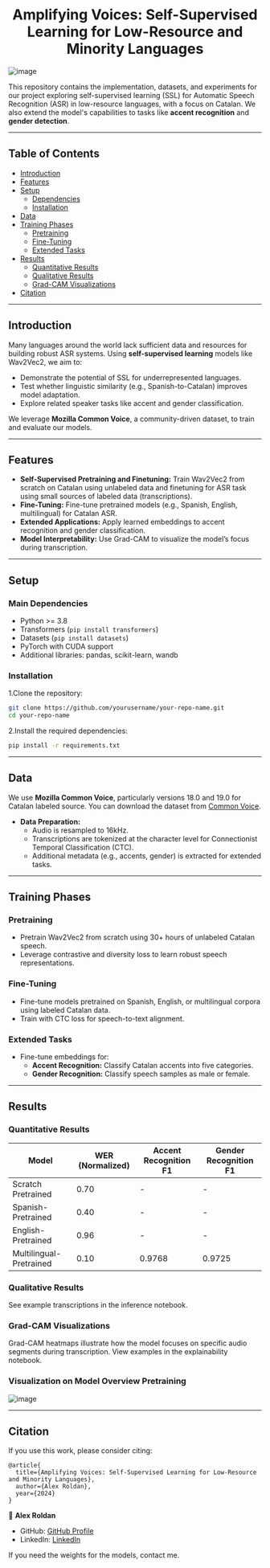 <div align="center">

# **Amplifying Voices: Self-Supervised Learning for Low-Resource and Minority Languages**

</div>

![image](https://github.com/user-attachments/assets/20be09ae-d310-49d6-a029-917a013e3cd2)


This repository contains the implementation, datasets, and experiments for our project exploring self-supervised learning (SSL) for Automatic Speech Recognition (ASR) in low-resource languages, with a focus on Catalan. We also extend the model's capabilities to tasks like **accent recognition** and **gender detection**.

---

## **Table of Contents**
- [Introduction](#introduction)
- [Features](#features)
- [Setup](#setup)
  - [Dependencies](#main-dependencies)
  - [Installation](#installation)
- [Data](#data)
- [Training Phases](#training-phases)
  - [Pretraining](#pretraining)
  - [Fine-Tuning](#fine-tuning)
  - [Extended Tasks](#extended-tasks)
- [Results](#results)
  - [Quantitative Results](#quantitative-results)
  - [Qualitative Results](#qualitative-results)
  - [Grad-CAM Visualizations](#grad-cam-visualizations)
- [Citation](#citation)

---

## **Introduction**
Many languages around the world lack sufficient data and resources for building robust ASR systems. Using **self-supervised learning** models like Wav2Vec2, we aim to:
- Demonstrate the potential of SSL for underrepresented languages.
- Test whether linguistic similarity (e.g., Spanish-to-Catalan) improves model adaptation.
- Explore related speaker tasks like accent and gender classification.

We leverage **Mozilla Common Voice**, a community-driven dataset, to train and evaluate our models.

---

## **Features**
- **Self-Supervised Pretraining and Finetuning:** Train Wav2Vec2 from scratch on Catalan using unlabeled data and finetuning for ASR task using small sources of labeled data (transcriptions).
- **Fine-Tuning:** Fine-tune pretrained models (e.g., Spanish, English, multilingual) for Catalan ASR.
- **Extended Applications:** Apply learned embeddings to accent recognition and gender classification.
- **Model Interpretability:** Use Grad-CAM to visualize the model’s focus during transcription.

---

## **Setup**

### **Main Dependencies**
- Python >= 3.8
- Transformers (`pip install transformers`)
- Datasets (`pip install datasets`)
- PyTorch with CUDA support
- Additional libraries: pandas, scikit-learn, wandb
### **Installation**

1.Clone the repository:
  ```bash
git clone https://github.com/yourusername/your-repo-name.git
cd your-repo-name
   ```
2.Install the required dependencies:
  ```bash
pip install -r requirements.txt
   ```
---

## **Data**
We use **Mozilla Common Voice**, particularly versions 18.0 and 19.0 for Catalan labeled source. You can download the dataset from [Common Voice](https://commonvoice.mozilla.org/). 

- **Data Preparation:**
   - Audio is resampled to 16kHz.
   - Transcriptions are tokenized at the character level for Connectionist Temporal Classification (CTC).
   - Additional metadata (e.g., accents, gender) is extracted for extended tasks.

---

## **Training Phases**

### **Pretraining**
- Pretrain Wav2Vec2 from scratch using 30+ hours of unlabeled Catalan speech.
- Leverage contrastive and diversity loss to learn robust speech representations.

### **Fine-Tuning**
- Fine-tune models pretrained on Spanish, English, or multilingual corpora using labeled Catalan data.
- Train with CTC loss for speech-to-text alignment.

### **Extended Tasks**
- Fine-tune embeddings for:
  - **Accent Recognition:** Classify Catalan accents into five categories.
  - **Gender Recognition:** Classify speech samples as male or female.

---

## **Results**

### **Quantitative Results**
| Model                  | WER (Normalized) | Accent Recognition F1 | Gender Recognition F1 |
|------------------------|------------------|-----------------------|------------------------|
| Scratch Pretrained     | 0.70            | -                     | -                      |
| Spanish-Pretrained     | 0.40            | -                     | -                      |
| English-Pretrained     | 0.96            | -                     | -                      |
| Multilingual-Pretrained| 0.10            | 0.9768                | 0.9725                 |

### **Qualitative Results**
See example transcriptions in the inference notebook.

### **Grad-CAM Visualizations**
Grad-CAM heatmaps illustrate how the model focuses on specific audio segments during transcription. View examples in the explainability notebook.

### Visualization on Model Overview Pretraining

![image](https://github.com/user-attachments/assets/96c4ff33-21a3-4419-8363-213d7fefe316)

---

## **Citation**
If you use this work, please consider citing:
```plaintext
@article{
  title={Amplifying Voices: Self-Supervised Learning for Low-Resource and Minority Languages},
  author={Alex Roldan},
  year={2024}
}
```

👤 **Alex Roldan**

  - GitHub: [GitHub Profile](https://github.com/alrocb)
  - LinkedIn: [LinkedIn](https://www.linkedin.com/in/alex-roldan-55488a215/)

If you need the weights for the models, contact me.
